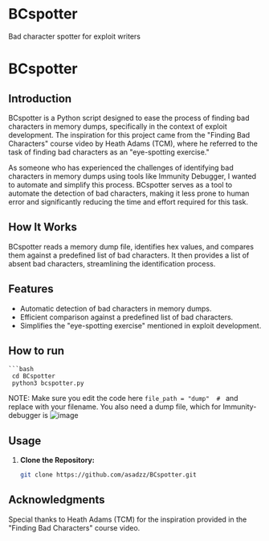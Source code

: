 # BCspotter
Bad character spotter for exploit writers
# BCspotter

## Introduction

BCspotter is a Python script designed to ease the process of finding bad characters in memory dumps, specifically in the context of exploit development. The inspiration for this project came from the "Finding Bad Characters" course video by Heath Adams (TCM), where he referred to the task of finding bad characters as an "eye-spotting exercise."

As someone who has experienced the challenges of identifying bad characters in memory dumps using tools like Immunity Debugger, I wanted to automate and simplify this process. BCspotter serves as a tool to automate the detection of bad characters, making it less prone to human error and significantly reducing the time and effort required for this task.

## How It Works

BCspotter reads a memory dump file, identifies hex values, and compares them against a predefined list of bad characters. It then provides a list of absent bad characters, streamlining the identification process.

## Features

- Automatic detection of bad characters in memory dumps.
- Efficient comparison against a predefined list of bad characters.
- Simplifies the "eye-spotting exercise" mentioned in exploit development.

## How to run
    ```bash
     cd BCspotter
     python3 bcspotter.py

NOTE: Make sure you edit the code here
`file_path = "dump"  # ` and replace with your filename.
You also need a dump file, which for Immunity-debugger is 
![image](https://github.com/asadzz/BCspotter/assets/7777434/2aa94ffe-e52c-46bb-b8f0-f6b3607dc2dd)




## Usage

1. **Clone the Repository:**

   ```bash
   git clone https://github.com/asadzz/BCspotter.git
   
## Acknowledgments
Special thanks to Heath Adams (TCM) for the inspiration provided in the "Finding Bad Characters" course video.
